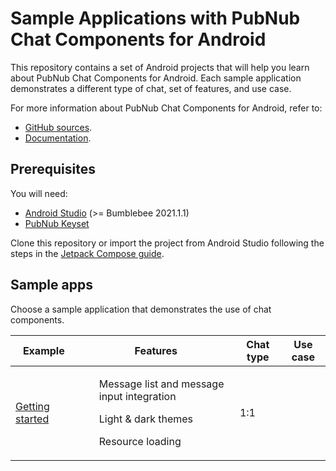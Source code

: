 # Sample Applications with PubNub Chat Components for Android

This repository contains a set of Android projects that will help you learn about PubNub Chat Components for Android. Each sample application demonstrates a different type of chat, set of features, and use case.

For more information about PubNub Chat Components for Android, refer to:
* [GitHub sources](https://github.com/pubnub/chat-components-android/blob/master/README.md).
* [Documentation](https://www.pubnub.com/docs/chat/components/android/get-started-android).
## Prerequisites

You will need:

* [Android Studio](https://developer.android.com/studio/preview) (>= Bumblebee 2021.1.1)
* [PubNub Keyset](https://dashboard.pubnub.com/)

Clone this repository or import the project from Android Studio following the steps in the [Jetpack Compose guide](https://developer.android.com/jetpack/compose/setup#sample).

## Sample apps

Choose a sample application that demonstrates the use of chat components.

| Example | Features | Chat type | Use case |
|-----|---------|---------|---------|
| [Getting started]((getting-started/)) | <ul>Message list and message input integration</ul><ul>Light & dark themes</ul><ul>Resource loading</ul> | 1:1 | |
